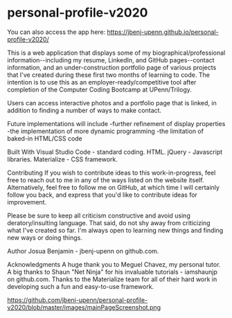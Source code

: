 # personal-profile-v2020
You can also access the app here: https://jbenj-upenn.github.io/personal-profile-v2020/

This is a web application that displays some of my biographical/professional information--including my resume, LinkedIn, and GitHub pages--contact information, and an under-construction portfolio page of various projects that I've created during these first two months of learning to code. The intention is to use this as an employer-ready/competitive tool after completion of the Computer Coding Bootcamp at UPenn/Trilogy.

Users can access interactive photos and a portfolio page that is linked, in addition to finding a number of ways to make contact. 

Future implementations will include 
-further refinement of display properties
-the implementation of more dynamic programming
-the limitation of baked-in HTML/CSS code

Built With
Visual Studio Code - standard coding.
HTML.
jQuery - Javascript libraries.
Materialize - CSS framework.

Contributing
If you wish to contribute ideas to this work-in-progress, feel free to reach out to me in any of the ways listed on the website itself. Alternatively, feel free to follow me on GitHub, at which time I will certainly follow you back, and express that you'd like to contribute ideas for improvement. 

Please be sure to keep all criticism constructive and avoid using deratory/insulting language. That said, do not shy away from criticizing what I've created so far. I'm always open to learning new things and finding new ways or doing things. 

Author
Josua Benjamin - jbenj-upenn on github.com.

Acknowledgments
A huge thank you to Meguel Chavez, my personal tutor.
A big thanks to Shaun "Net Ninja" for his invaluable tutorials - iamshaunjp on github.com.
Thanks to the Materialize team for all of their hard work in developing such a fun and easy-to-use framework.

https://github.com/jbenj-upenn/personal-profile-v2020/blob/master/images/mainPageScreenshot.png
